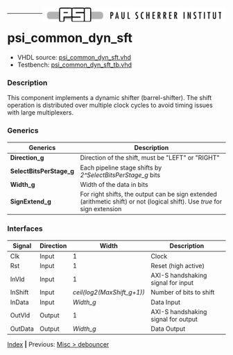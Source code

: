 <img align="right" src="../psi_logo.png">

***
# psi_common_dyn_sft

- VHDL source: [psi_common_dyn_sft.vhd](../../hdl/psi_common_dyn_sft.vhd)
- Testbench:  [psi_common_dyn_sft_tb.vhd](../../testbench/psi_common_dyn_sft_tb/psi_common_dyn_sft_tb.vhd)

### Description
This component implements a dynamic shifter (barrel-shifter). The shift operation is distributed over multiple clock cycles to avoid timing issues with large multiplexers.

### Generics


Generics        | Description
----------------|-------------------------------------------------
**Direction\_g**|Direction of the shift, must be "LEFT" or "RIGHT"
**SelectBitsPerStage\_g**|Each pipeline stage shifts by _2^SelectBitsPerStage_g_  bits
**Width\_g** 		|Width of the data in bits
**SignExtend\_g** |For right shifts, the output can be sign extended (arithmetic shift) or not (logical shift). Use _true_ for sign extension

### Interfaces

Signal  |Direction  |Width   |Description
--------|-----------|--------|---------------------------------
Clk  |Input      |1       |Clock
Rst  |Input      |1       |Reset (high active)
InVld  |Input      |1  |AXI-S handshaking signal for input
InShift  |Input     |_ceil(log2(MaxShift_g+1))_  |Number of bits to shift
InData |Input |_Width_g_ |Data Input
OutVld |Output |1 |AXI-S handshaking signal for output
OutData |Output |_Width\_g_ |Data Output

[Index](../psi_common_index.md) **|** Previous: [Misc > debouncer](../ch11_misc/ch11_8_debouncer.md)